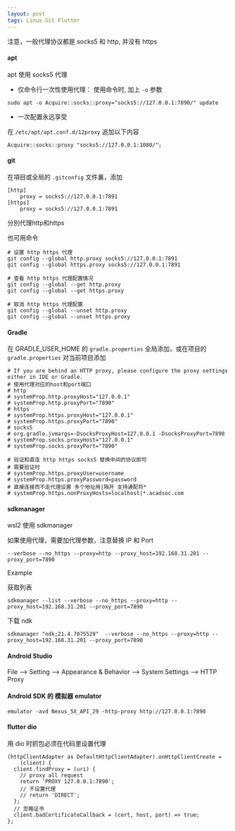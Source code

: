 ```yaml
---
layout: post
tags: Linux Git Flutter
---
```


注意，一般代理协议都是 socks5 和 http, 并没有 https

#### apt

apt 使用 socks5 代理

- 仅命令行一次性使用代理：
使用命令时, 加上 `-o` 参数
```
sudo apt -o Acquire::socks::proxy="socks5://127.0.0.1:7890/" update
```

- 一次配置永远享受

在 `/etc/apt/apt.conf.d/12proxy` 追加以下内容
```
Acquire::socks::proxy "socks5://127.0.0.1:1080/";
```

#### git

在項目或全局的 `.gitconfig` 文件裏，添加
```
[http]
	proxy = socks5://127.0.0.1:7891
[https]
	proxy = socks5://127.0.0.1:7891
```
分別代理http和https

也可用命令
```
# 设置 http https 代理
git config --global http.proxy socks5://127.0.0.1:7891
git config --global https.proxy socks5://127.0.0.1:7891

# 查看 http https 代理配置情况
git config --global --get http.proxy
git config --global --get https.proxy

# 取消 http https 代理配置
git config --global --unset http.proxy
git config --global --unset https.proxy
```

#### Gradle

在 GRADLE_USER_HOME 的 `gradle.properties` 全局添加，或在项目的 `gradle.properties` 对当前项目添加
```
# If you are behind an HTTP proxy, please configure the proxy settings either in IDE or Gradle.
# 使用代理对应的host和port端口
# http
# systemProp.http.proxyHost="127.0.0.1"
# systemProp.http.proxyPort="7890"
# https
# systemProp.https.proxyHost="127.0.0.1"
# systemProp.https.proxyPort="7890"
# socks5
# org.gradle.jvmargs=-DsocksProxyHost=127.0.0.1 -DsocksProxyPort=7890
# systemProp.socks.proxyHost="127.0.0.1"
# systemProp.socks.proxyPort="7890"

# 验证和直连 http https socks5 替换中间的协议即可
# 需要验证时
# systemProp.https.proxyUser=username
# systemProp.https.proxyPassword=password
# 直接连接而不走代理设置 多个地址用|隔开 支持通配符*
# systemProp.https.nonProxyHosts=localhost|*.acadsoc.com
```

#### sdkmanager

wsl2 使用 sdkmanager

如果使用代理，需要加代理参数，注意替换 IP 和 Port

```
--verbose --no_https --proxy=http --proxy_host=192.168.31.201 --proxy_port=7890
```

Example

获取列表
```
sdkmanager --list --verbose --no_https --proxy=http --proxy_host=192.168.31.201 --proxy_port=7890
```

下载 ndk
```
sdkmanager "ndk;21.4.7075529"  --verbose --no_https --proxy=http --proxy_host=192.168.31.201 --proxy_port=7890
```

#### Android Studio

File --> Setting --> Appearance & Behavior --> System Settings --> HTTP Proxy

#### Android SDK 的 模拟器 emulator

```
emulator -avd Nexus_5X_API_29 -http-proxy http://127.0.0.1:7890
```

#### flutter dio

用 dio 时抓包必须在代码里设置代理

```
(httpClientAdapter as DefaultHttpClientAdapter).onHttpClientCreate =
    (client) {
  client.findProxy = (uri) {
    // proxy all request
    return 'PROXY 127.0.0.1:7890';
    // 不设置代理
    // return 'DIRECT';
  };
  // 忽略证书
  client.badCertificateCallback = (cert, host, port) => true;
};
```
